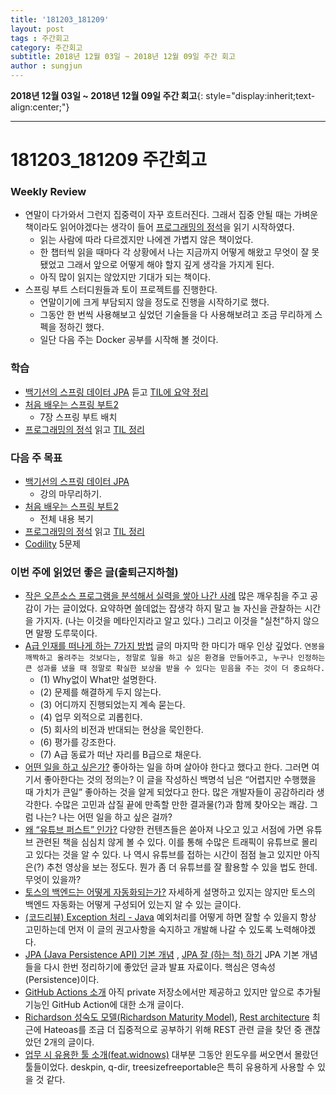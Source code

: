 ```yaml
---
title: '181203_181209'  
layout: post  
tags : 주간회고
category: 주간회고
subtitle: 2018년 12월 03일 ~ 2018년 12월 09일 주간 회고
author : sungjun
---
```


**2018년 12월 03일 ~ 2018년 12월 09일 주간 회고**{: style="display:inherit;text-align:center;"}

---

# 181203_181209 주간회고 

### Weekly Review
- 연말이 다가와서 그런지 집중력이 자꾸 흐트러진다. 그래서 집중 안될 때는 가벼운 책이라도 읽어야겠다는 생각이 들어 [프로그래밍의 정석](https://book.naver.com/bookdb/book_detail.nhn?bid=12692342)을 읽기 시작하였다.
    - 읽는 사람에 따라 다르겠지만 나에겐 가볍지 않은 책이었다.
    - 한 챕터씩 읽을 때마다 각 상황에서 나는 지금까지 어떻게 해왔고 무엇이 잘 못 됐었고 그래서 앞으로 어떻게 해야 할지 깊게 생각을 가지게 된다.
    - 아직 많이 읽지는 않았지만 기대가 되는 책이다.
- 스프링 부트 스터디원들과 토이 프로젝트를 진행한다.
    - 연말이기에 크게 부담되지 않을 정도로 진행을 시작하기로 했다.
    - 그동안 한 번씩 사용해보고 싶었던 기술들을 다 사용해보려고 조금 무리하게 스펙을 정하긴 했다.
    - 일단 다음 주는 Docker 공부를 시작해 볼 것이다.

### 학습
- [백기선의 스프링 데이터 JPA](https://www.inflearn.com/course/%EC%8A%A4%ED%94%84%EB%A7%81-%EB%8D%B0%EC%9D%B4%ED%84%B0-jpa/) 듣고 [TIL에 요약 정리](https://github.com/gwonsungjun/TIL/blob/master/JPA/Whiteship-JPA.md)
- [처음 배우는 스프링 부트2](https://book.naver.com/bookdb/book_detail.nhn?bid=14031681)
    - 7장 스프링 부트 배치
- [프로그래밍의 정석](https://book.naver.com/bookdb/book_detail.nhn?bid=12692342) 읽고 [TIL 정리](https://github.com/gwonsungjun/TIL/blob/master/Book-Review/Development/principles-of-programming.md)

### 다음 주 목표
- [백기선의 스프링 데이터 JPA](https://www.inflearn.com/course/%EC%8A%A4%ED%94%84%EB%A7%81-%EB%8D%B0%EC%9D%B4%ED%84%B0-jpa/)
    - 강의 마무리하기.
- [처음 배우는 스프링 부트2](https://book.naver.com/bookdb/book_detail.nhn?bid=14031681)
    - 전체 내용 복기
- [프로그래밍의 정석](https://book.naver.com/bookdb/book_detail.nhn?bid=12692342) 읽고 [TIL 정리](https://github.com/gwonsungjun/TIL/blob/master/Book-Review/Development/principles-of-programming.md)
- [Codility](https://www.codility.com/) 5문제

### 이번 주에 읽었던 좋은 글(출퇴근지하철)
- [작은 오픈소스 프로그램을 분석해서 실력을 쌓아 나간 사례](https://okky.kr/article/408595) 많은 깨우침을 주고 공감이 가는 글이었다. 요약하면 쓸데없는 잡생각 하지 말고 늘 자신을 관찰하는 시간을 가지자. (나는 이것을 메타인지라고 알고 있다.) 그리고 이것을 "실천"하지 않으면 말짱 도루묵이다.
- [A급 인재를 떠나게 하는 7가지 방법](https://brunch.co.kr/@hyungsukkim/20) 글의 마지막 한 마디가 매우 인상 깊었다. `연봉을 깨짝하고 올려주는 것보다는, 정말로 일을 하고 싶은 환경을 만들어주고, 누구나 인정하는 큰 성과를 냈을 때 정말로 확실한 보상을 받을 수 있다는 믿음을 주는 것이 더 중요하다.`
    - (1) Why없이 What만 설명한다.
    - (2) 문제를 해결하게 두지 않는다.
    - (3) 어디까지 진행되었는지 계속 묻는다.
    - (4) 업무 외적으로 괴롭힌다.
    - (5) 회사의 비전과 반대되는 현상을 묵인한다.
    - (6) 평가를 강조한다.
    - (7) A급 동료가 떠난 자리를 B급으로 채운다.
- [어떤 일을 하고 싶은가?](https://brunch.co.kr/@cleancode/37) 좋아하는 일을 하며 살아야 한다고 했다고 한다. 그러면 여기서 좋아한다는 것의 정의는? 이 글을 작성하신 백명석 님은 “어렵지만 수행했을 때 가치가 큰일” 좋아하는 것을 알게 되었다고 한다. 많은 개발자들이 공감하리라 생각한다. 수많은 고민과 삽질 끝에 만족할 만한 결과물(?)과 함께 찾아오는 쾌감. 그럼 나는? 나는 어떤 일을 하고 싶은 걸까?
- [왜 “유튜브 퍼스트” 인가?](https://medium.com/@zuyoungmin/youtubefirst2018-a3b26fd74eca) 다양한 컨텐츠들은 쏟아져 나오고 있고 서점에 가면 유튜브 관련된 책을 심심치 않게 볼 수 있다. 이를 통해 수많은 트래픽이 유튜브로 몰리고 있다는 것을 알 수 있다. 나 역시 유튜브를 접하는 시간이 점점 늘고 있지만 아직은(?) 추천 영상을 보는 정도다. 뭔가 좀 더 유튜브를 잘 활용할 수 있을 법도 한데. 무엇이 있을까?
- [토스의 백엔드는 어떻게 자동화되는가?](https://medium.com/@ghilbut/%ED%86%A0%EC%8A%A4%EC%9D%98-%EB%B0%B1%EC%97%94%EB%93%9C%EB%8A%94-%EC%96%B4%EB%96%BB%EA%B2%8C-%EC%9E%90%EB%8F%99%ED%99%94%EB%90%98%EB%8A%94%EA%B0%80-6042e6bd110d) 자세하게 설명하고 있지는 않지만 토스의 백엔드 자동화는 어떻게 구성되어 있는지 알 수 있는 글이다.  
- [(코드리뷰) Exception 처리 - Java](https://www.slipp.net/questions/350) 예외처리를 어떻게 하면 잘할 수 있을지 항상 고민하는데 먼저 이 글의 권고사항을 숙지하고 개발해 나갈 수 있도록 노력해야겠다.
- [JPA (Java Persistence API) 기본 개념](http://tinkerbellbass.tistory.com/24) , [JPA 잘 (하는 척) 하기](https://www.slideshare.net/ssusere4d67c/jpa-53004111) JPA 기본 개념들을 다시 한번 정리하기에 좋았던 글과 발표 자료이다. 핵심은 영속성(Persistence)이다.
- [GitHub Actions 소개](https://blog.outsider.ne.kr/1412) 아직 private 저장소에서만 제공하고 있지만 앞으로 추가될 기능인 GitHub Action에 대한 소개 글이다. 
- [Richardson 성숙도 모델(Richardson Maturity Model)](http://jinson.tistory.com/190), [Rest architecture](http://wiki.pchero21.com/wiki/Rest_architecture) 최근에 Hateoas를 조금 더 집중적으로 공부하기 위해 REST 관련 글을 찾던 중 괜찮았던 2개의 글이다.
- [업무 시 유용한 툴 소개(feat.widnows)](https://velog.io/@rudwnok123/%EC%97%85%EB%AC%B4-%EC%8B%9C-%EC%9C%A0%EC%9A%A9%ED%95%9C-%ED%88%B4-%EC%86%8C%EA%B0%9Cfeat.-window) 대부분 그동안 윈도우를 써오면서 몰랐던 툴들이었다. deskpin, q-dir, treesizefreeportable은 특히 유용하게 사용할 수 있을 것 같다.